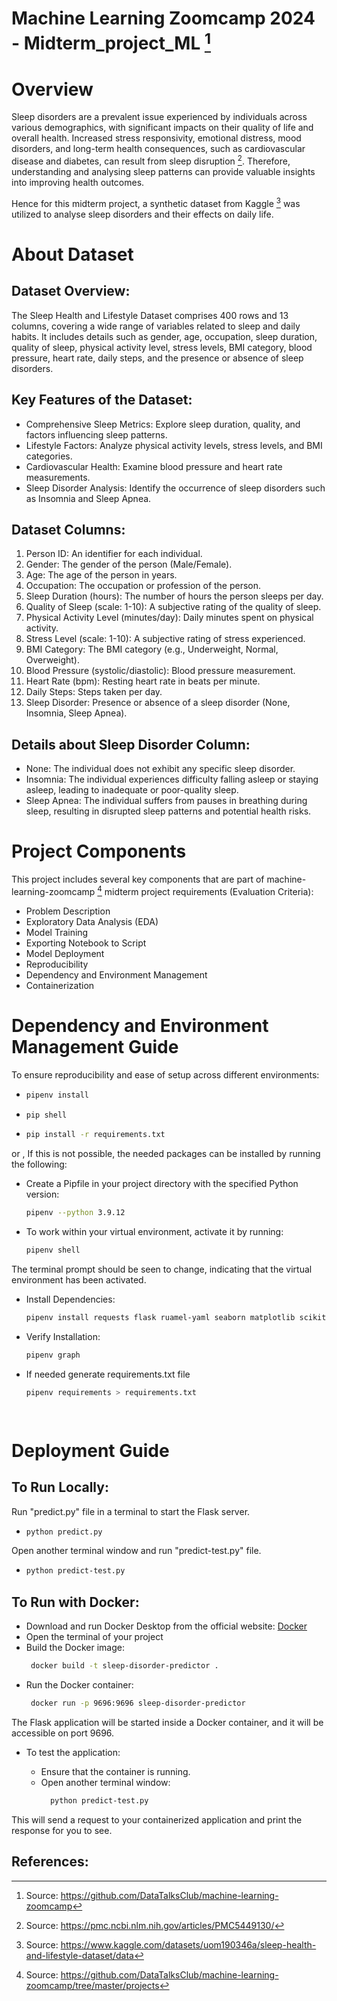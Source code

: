 # Machine Learning Zoomcamp 2024 - Midterm_project_ML [^1]

# Overview

Sleep disorders are a prevalent issue experienced by individuals across various demographics, with significant impacts on their quality of life and overall health. Increased stress responsivity, emotional distress, mood disorders, and long-term health consequences, such as cardiovascular disease and diabetes, can result from sleep disruption [^2]. Therefore, understanding and analysing sleep patterns can provide valuable insights into improving health outcomes.

Hence for this midterm project, a synthetic dataset from Kaggle [^3] was utilized to analyse sleep disorders and their effects on daily life.

# About Dataset

## Dataset Overview:
The Sleep Health and Lifestyle Dataset comprises 400 rows and 13 columns, covering a wide range of variables related to sleep and daily habits. It includes details such as gender, age, occupation, sleep duration, quality of sleep, physical activity level, stress levels, BMI category, blood pressure, heart rate, daily steps, and the presence or absence of sleep disorders.

## Key Features of the Dataset:
- Comprehensive Sleep Metrics: Explore sleep duration, quality, and factors influencing sleep patterns.
- Lifestyle Factors: Analyze physical activity levels, stress levels, and BMI categories.
- Cardiovascular Health: Examine blood pressure and heart rate measurements.
- Sleep Disorder Analysis: Identify the occurrence of sleep disorders such as Insomnia and Sleep Apnea.

## Dataset Columns:

1. Person ID: An identifier for each individual.
2. Gender: The gender of the person (Male/Female).
3. Age: The age of the person in years.
4. Occupation: The occupation or profession of the person.
5. Sleep Duration (hours): The number of hours the person sleeps per day.
6. Quality of Sleep (scale: 1-10): A subjective rating of the quality of sleep.
7. Physical Activity Level (minutes/day): Daily minutes spent on physical activity.
8. Stress Level (scale: 1-10): A subjective rating of stress experienced.
9. BMI Category: The BMI category (e.g., Underweight, Normal, Overweight).
10. Blood Pressure (systolic/diastolic): Blood pressure measurement.
11. Heart Rate (bpm): Resting heart rate in beats per minute.
12. Daily Steps: Steps taken per day.
13. Sleep Disorder: Presence or absence of a sleep disorder (None, Insomnia, Sleep Apnea).

## Details about Sleep Disorder Column:

* None: The individual does not exhibit any specific sleep disorder.
* Insomnia: The individual experiences difficulty falling asleep or staying asleep, leading to inadequate or poor-quality sleep.
* Sleep Apnea: The individual suffers from pauses in breathing during sleep, resulting in disrupted sleep patterns and potential health risks.


# Project Components

This project includes several key components that are part of machine-learning-zoomcamp [^4] midterm project requirements (Evaluation Criteria):

- Problem Description
- Exploratory Data Analysis (EDA)
- Model Training
- Exporting Notebook to Script
- Model Deployment
- Reproducibility
- Dependency and Environment Management
- Containerization


# Dependency and Environment Management Guide

To ensure reproducibility and ease of setup across different environments:

- ```bash
  pipenv install
  
- ```bash
  pip shell
  
- ```bash
  pip install -r requirements.txt

or , If this is not possible, the needed packages can be installed by running the following:


- Create a Pipfile in your project directory with the specified Python version:
  ```bash
  pipenv --python 3.9.12
  
- To work within your virtual environment, activate it by running:
  ```bash
  pipenv shell
  
The terminal prompt should be seen to change, indicating that the virtual environment has been activated.

- Install Dependencies:
  ```bash
  pipenv install requests flask ruamel-yaml seaborn matplotlib scikit-learn==1.1.1 numpy==1.22.4

- Verify Installation:
   ```bash
   pipenv graph
   
-  If needed generate requirements.txt file
   ```bash
   pipenv requirements > requirements.txt

  
# Deployment Guide

## To Run Locally:

Run "predict.py" file in a terminal to start the Flask server.
  - ```bash
    python predict.py
    
Open another terminal window and run "predict-test.py" file.
  - ```bash
    python predict-test.py

## To Run with Docker:

- Download and run Docker Desktop from the official website: [Docker](https://www.docker.com/)
- Open the terminal of your project
- Build the Docker image:
  ```bash
   docker build -t sleep-disorder-predictor .

- Run the Docker container:
  ```bash
   docker run -p 9696:9696 sleep-disorder-predictor

The Flask application will be started inside a Docker container, and it will be accessible on port 9696.


- To test the application:
    
    - Ensure that the container is running.
    - Open another terminal window:
        ```bash
          python predict-test.py

This will send a request to your containerized application and print the response for you to see.

## References:

[^1]: Source: https://github.com/DataTalksClub/machine-learning-zoomcamp
[^2]: Source: https://pmc.ncbi.nlm.nih.gov/articles/PMC5449130/
[^3]: Source: https://www.kaggle.com/datasets/uom190346a/sleep-health-and-lifestyle-dataset/data
[^4]: Source: https://github.com/DataTalksClub/machine-learning-zoomcamp/tree/master/projects


